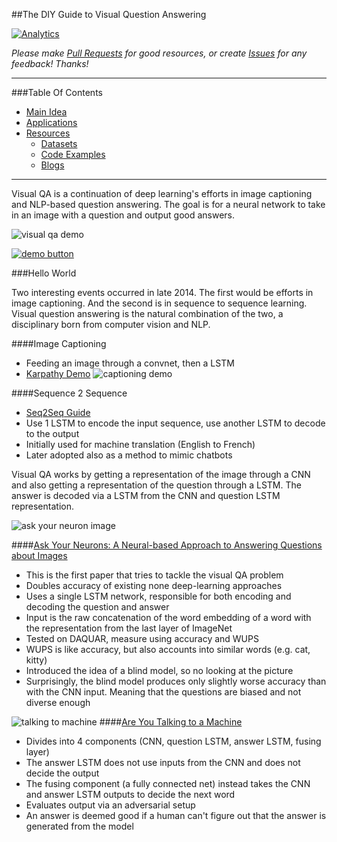 ##The DIY Guide to Visual Question Answering

[![Analytics](https://ga-beacon.appspot.com/UA-61611403-2/jxieeducation/visualqa?pixel)](https://github.com/igrigorik/ga-beacon)

_Please make [Pull Requests](https://github.com/jxieeducation/DIY-Data-Science/pulls) for good resources, or create [Issues](https://github.com/jxieeducation/DIY-Data-Science/issues) for any feedback! Thanks!_

----------
###Table Of Contents
* [Main Idea](#main-idea)
* [Applications](#applications)
* [Resources](#resources)
	* [Datasets](#datasets)
	* [Code Examples](#code-examples)
	* [Blogs](#blogs)

----------

Visual QA is a continuation of deep learning's efforts in image captioning and NLP-based question answering. The goal is for a neural network to take in an image with a question and output good answers. 

![visual qa demo](http://s32.postimg.org/wcjlzzu2t/Screen_Shot_2016_05_08_at_2_42_07_PM.png)

<a href="http://bit.ly/1OghkHZ" target="_blank">![demo button](http://3.bp.blogspot.com/-Zmp5pJPF5DQ/VDyqz1K4c5I/AAAAAAAAALA/lYa7IJqGOwQ/s1600/demo.png)
</a>

###Hello World

Two interesting events occurred in late 2014. The first would be efforts in image captioning. And the second is in sequence to sequence learning. Visual question answering is the natural combination of the two, a disciplinary born from computer vision and NLP.

####Image Captioning
* Feeding an image through a convnet, then a LSTM 
* [Karpathy Demo](http://cs.stanford.edu/people/karpathy/deepimagesent/)
![captioning demo](http://s32.postimg.org/ysmzm44xx/Screen_Shot_2016_05_08_at_3_22_42_PM.png)

####Sequence 2 Sequence
* [Seq2Seq Guide](https://github.com/jxieeducation/DIY-Data-Science/blob/master/research/seq2seq.md)
* Use 1 LSTM to encode the input sequence, use another LSTM to decode to the output
* Initially used for machine translation (English to French)
* Later adopted also as a method to mimic chatbots

Visual QA works by getting a representation of the image through a CNN and also getting a representation of the question through a LSTM. The answer is decoded via a LSTM from the CNN and question LSTM representation.

![ask your neuron image](http://s32.postimg.org/sk9xh9o91/Screen_Shot_2016_05_08_at_3_32_45_PM.png)

####[Ask Your Neurons: A Neural-based Approach to Answering Questions about Images](http://arxiv.org/pdf/1505.01121.pdf)
* This is the first paper that tries to tackle the visual QA problem
* Doubles accuracy of existing none deep-learning approaches
* Uses a single LSTM network, responsible for both encoding and decoding the question and answer
* Input is the raw concatenation of the word embedding of a word with the representation from the last layer of ImageNet
* Tested on DAQUAR, measure using accuracy and WUPS
* WUPS is like accuracy, but also accounts into similar words (e.g. cat, kitty)
* Introduced the idea of a blind model, so no looking at the picture
* Surprisingly, the blind model produces only slightly worse accuracy than with the CNN input. Meaning that the questions are biased and not diverse enough

![talking to machine](http://s32.postimg.org/gnmy41091/Screen_Shot_2016_05_08_at_3_34_54_PM.png)
####[Are You Talking to a Machine](http://arxiv.org/pdf/1505.05612.pdf)
* Divides into 4 components (CNN, question LSTM, answer LSTM, fusing layer)
* The answer LSTM does not use inputs from the CNN and does not decide the output
*  The fusing component (a fully connected net) instead takes the CNN and answer LSTM outputs to decide the next word
* Evaluates output via an adversarial setup
* An answer is deemed good if a human can't figure out that the answer is generated from the model